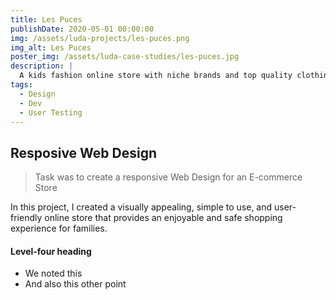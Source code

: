 ```yaml
---
title: Les Puces
publishDate: 2020-05-01 00:00:00
img: /assets/luda-projects/les-puces.png
img_alt: Les Puces
poster_img: /assets/luda-case-studies/les-puces.jpg
description: |
  A kids fashion online store with niche brands and top quality clothing
tags:
  - Design
  - Dev
  - User Testing
---
```


## Resposive Web Design 

> Task was to create a responsive Web Design for an E-commerce Store

In this project, I created a visually appealing, simple to use, and user-friendly online store that provides an enjoyable and safe shopping experience for families.

#### Level-four heading

- We noted this
- And also this other point
